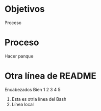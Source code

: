 # Objetivos
Proceso

# Proceso
Hacer panque

# Otra línea de README
Encabezados Bien
1
2
3
4
5

1. Esta es otrla línea del Bash
3. Línea local
